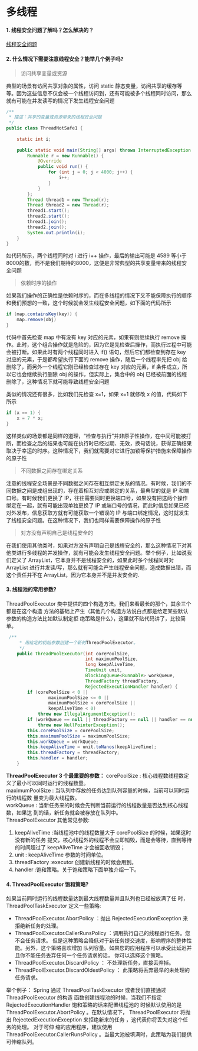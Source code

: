 # 多线程  
#### 1. 线程安全问题了解吗？怎么解决的？  
[线程安全问题](https://zhuanlan.zhihu.com/p/65105641)  

#### 2. 什么情况下需要注意线程安全？能举几个例子吗?    
>访问共享变量或资源  

典型的场景有访问共享对象的属性，访问 static 静态变量，访问共享的缓存等等。因为这些信息不仅会被一个线程访问到，还有可能被多个线程同时访问，那么就有可能在并发读写的情况下发生线程安全问题  
```java
/**
 * 描述：共享的变量或资源带来的线程安全问题
 */
public class ThreadNotSafe1 {
 
    static int i;
 
    public static void main(String[] args) throws InterruptedException {
        Runnable r = new Runnable() {
            @Override
            public void run() {
                for (int j = 0; j < 4000; j++) {
                    i++;
                }
            }
        };
        Thread thread1 = new Thread(r);
        Thread thread2 = new Thread(r);
        thread1.start();
        thread2.start();
        thread1.join();
        thread2.join();
        System.out.println(i);
    }
}
```
如代码所示，两个线程同时对 i 进行 i++ 操作，最后的输出可能是 4589 等小于8000的数，而不是我们期待的8000，这便是非常典型的共享变量带来的线程安全问题  
> 依赖时序的操作

如果我们操作的正确性是依赖时序的，而在多线程的情况下又不能保障执行的顺序和我们预想的一致，这个时候就会发生线程安全问题，如下面的代码所示  
```java
if (map.containsKey(key)) {
    map.remove(obj)
}
``` 
代码中首先检查 map 中有没有 key 对应的元素，如果有则继续执行 remove 操作。此时，这个组合操作就是危险的，因为它是先检查后操作，而执行过程中可能会被打断。如果此时有两个线程同时进入 if() 语句，然后它们都检查到存在 key 对应的元素，于是都希望执行下面的 remove 操作，随后一个线程率先把 obj 给删除了，而另外一个线程它刚已经检查过存在 key 对应的元素，if 条件成立，所以它也会继续执行删除 obj 的操作，但实际上，集合中的 obj 已经被前面的线程删除了，这种情况下就可能导致线程安全问题  

类似的情况还有很多，比如我们先检查 x=1，如果 x=1 就修改 x 的值，代码如下所示  
```java
if (x == 1) {
    x = 7 * x;
}
```

这样类似的场景都是同样的道理，“检查与执行”并非原子性操作，在中间可能被打断，而检查之后的结果也可能在执行时已经过期、无效，换句话说，获得正确结果取决于幸运的时序。这种情况下，我们就需要对它进行加锁等保护措施来保障操作的原子性  
>不同数据之间存在绑定关系

注意的线程安全场景是不同数据之间存在相互绑定关系的情况。有时候，我们的不同数据之间是成组出现的，存在着相互对应或绑定的关系，最典型的就是 IP 和端口号。有时候我们更换了 IP，往往需要同时更换端口号，如果没有把这两个操作绑定在一起，就有可能出现单独更换了 IP 或端口号的情况，而此时信息如果已经对外发布，信息获取方就有可能获取一个错误的 IP 与端口绑定情况，这时就发生了线程安全问题。在这种情况下，我们也同样需要保障操作的原子性
> 对方没有声明自己是线程安全的

在我们使用其他类时，如果对方没有声明自己是线程安全的，那么这种情况下对其他类进行多线程的并发操作，就有可能会发生线程安全问题。举个例子，比如说我们定义了 ArrayList，它本身并不是线程安全的，如果此时多个线程同时对 ArrayList 进行并发读/写，那么就有可能会产生线程安全问题，造成数据出错，而这个责任并不在 ArrayList，因为它本身并不是并发安全的.

#### 3. 线程池的常用参数?   
ThreadPoolExecutor 类中提供的四个构造方法。我们来看最⻓的那个，其余三个都是在这个构造
方法的基础上产生（其他几个构造方法说白点都是给定某些默认参数的构造方法比如默认制定拒
绝策略是什么），这里就不贴代码讲了，比较简单。  
```java
 /**
     * 用给定的初始参数创建一个新的ThreadPoolExecutor。
     */
    public ThreadPoolExecutor(int corePoolSize,
                              int maximumPoolSize,
                              long keepAliveTime,
                              TimeUnit unit,
                              BlockingQueue<Runnable> workQueue,
                              ThreadFactory threadFactory,
                              RejectedExecutionHandler handler) {
        if (corePoolSize < 0 ||
                maximumPoolSize <= 0 ||
                maximumPoolSize < corePoolSize ||
                keepAliveTime < 0)
            throw new IllegalArgumentException();
        if (workQueue == null || threadFactory == null || handler == null)
            throw new NullPointerException();
        this.corePoolSize = corePoolSize;
        this.maximumPoolSize = maximumPoolSize;
        this.workQueue = workQueue;
        this.keepAliveTime = unit.toNanos(keepAliveTime);
        this.threadFactory = threadFactory;
        this.handler = handler;
    }
```
**ThreadPoolExecutor 3 个最重要的参数：**
corePoolSize : 核心线程数线程数定义了最小可以同时运行的线程数量。  
maximumPoolSize : 当队列中存放的任务达到队列容量的时候，当前可以同时运行的线程数
量变为最大线程数。  
workQueue : 当新任务来的时候会先判断当前运行的线程数量是否达到核心线程数，如果达
到的话，新任务就会被存放在队列中。  
ThreadPoolExecutor 其他常⻅参数:  
1. keepAliveTime :当线程池中的线程数量大于 corePoolSize 的时候，如果这时没有新的任务
提交，核心线程外的线程不会立即销毁，而是会等待，直到等待的时间超过了
keepAliveTime 才会被回收销毁；
2. unit : keepAliveTime 参数的时间单位。
3. threadFactory :executor 创建新线程的时候会用到。
4. handler :饱和策略。关于饱和策略下面单独介绍一下。
#### 4. ThreadPoolExecutor 饱和策略?   
如果当前同时运行的线程数量达到最大线程数量并且队列也已经被放满了任
时， ThreadPoolTaskExecutor 定义一些策略:  
+ ThreadPoolExecutor.AbortPolicy ：抛出 RejectedExecutionException 来拒绝新任务的处理。
+ ThreadPoolExecutor.CallerRunsPolicy ：调用执行自己的线程运行任务。您不会任务请求。
但是这种策略会降低对于新任务提交速度，影响程序的整体性能。另外，这个策略喜欢增加
队列容量。如果您的应用程序可以承受此延迟并且你不能任务丢弃任何一个任务请求的话，
你可以选择这个策略。
+ ThreadPoolExecutor.DiscardPolicy ： 不处理新任务，直接丢弃掉。
+ ThreadPoolExecutor.DiscardOldestPolicy ： 此策略将丢弃最早的未处理的任务请求。  
 
举个例子： Spring 通过 ThreadPoolTaskExecutor 或者我们直接通过 ThreadPoolExecutor 的构造
函数创建线程池的时候，当我们不指定 RejectedExecutionHandler 饱和策略的话来配置线程池的
时候默认使用的是 ThreadPoolExecutor.AbortPolicy 。在默认情况下， ThreadPoolExecutor 将抛出
RejectedExecutionException 来拒绝新来的任务 ，这代表你将丢失对这个任务的处理。 对于可伸
缩的应用程序，建议使用 ThreadPoolExecutor.CallerRunsPolicy 。当最大池被填满时，此策略为我们提供可伸缩队列。  

